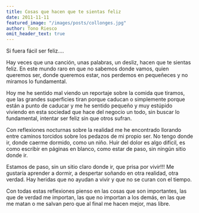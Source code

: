 ```yaml
---
title: Cosas que hacen que te sientas feliz
date: 2011-11-11
featured_image: "/images/posts/collonges.jpg"
author: Tono Riesco
omit_header_text: true
---
```


Si fuera fácil ser feliz....

Hay veces que una canción, unas palabras, un desliz, hacen que te sientas feliz. En este mundo raro en que no sabemos donde vamos, quien queremos ser, donde queremos estar, nos perdemos en pequeñeces y no miramos lo fundamental.

Hoy me he sentido mal viendo un reportaje sobre la comida que tiramos, que las grandes superficies tiran porque caducan o simplemente porque están a punto de caducar y me he sentido pequeño y muy estúpido viviendo en esta sociedad que hace del negocio un todo, sin buscar lo fundamental, intentar ser feliz sin que otros sufran.

Con reflexiones nocturnas sobre la realidad me he encontrado llorando entre caminos torcidos sobre los pedazos de mi propio ser. No tengo donde ir, donde caerme dormido, como un niño. Huir del dolor es algo difícil, es como escribir en páginas en blanco, como estar de paso, sin ningún sitio donde ir.

Estamos de paso, sin un sitio claro donde ir, que prisa por vivir!!! Me gustaría aprender a dormir, a despertar soñando en otra realidad, otra verdad. Hay heridas que no ayudan a vivir y que no se curan con el tiempo.

Con todas estas reflexiones pienso en las cosas que son importantes, las que de verdad me importan, las que no importan a los demás, en las que me matan o me salvan pero que al final me hacen mejor, mas libre.
